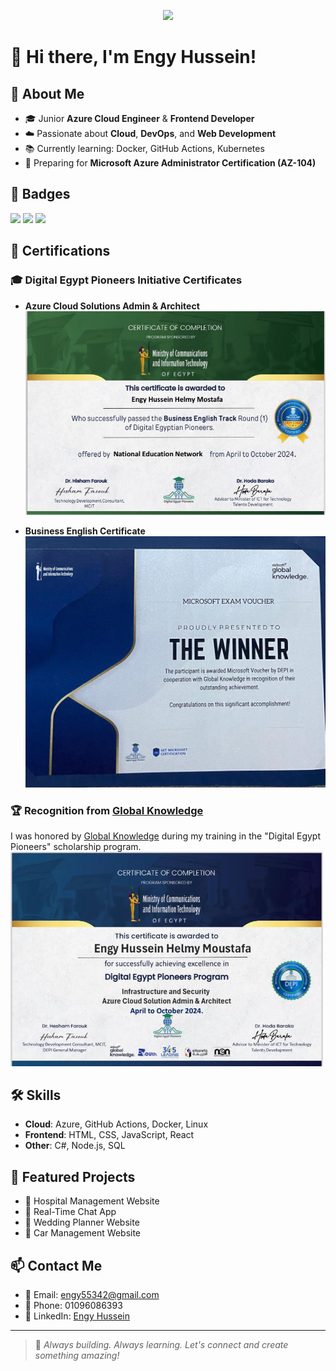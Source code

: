 <!-- Banner -->
<p align="center">
  <img src="https://capsule-render.vercel.app/api?type=waving&color=0e83cd&height=200&section=header&text=Welcome%20to%20my%20GitHub!&fontSize=40&fontColor=ffffff" />
</p>

# 👋 Hi there, I'm Engy Hussein!

## 💼 About Me
- 🎓 Junior **Azure Cloud Engineer** & **Frontend Developer**
- ☁️ Passionate about **Cloud**, **DevOps**, and **Web Development**
- 📚 Currently learning: Docker, GitHub Actions, Kubernetes
- 🎯 Preparing for **Microsoft Azure Administrator Certification (AZ-104)**

## 🏅 Badges
<p>
  <img src="https://img.shields.io/badge/Azure%20Certified-%230072C6?style=for-the-badge&logo=microsoft-azure&logoColor=white" />
  <img src="https://img.shields.io/badge/Frontend%20Developer-%23E34F26?style=for-the-badge&logo=html5&logoColor=white" />
  <img src="https://img.shields.io/badge/Cloud%20Engineer-%23232F3E?style=for-the-badge&logo=amazon-aws&logoColor=white" />
</p>

## 🏅 Certifications

### 🎓 **Digital Egypt Pioneers Initiative Certificates**
- **Azure Cloud Solutions Admin & Architect**  
  <img src="assets/f0576a52-404e-402b-8d13-3a6e7d53deb6.jpeg" width="500" />

- **Business English Certificate**  
  <img src="assets/87d95208-a514-4238-b290-719da66bb9bc.jpeg" width="500" />

### 🏆 **Recognition from [Global Knowledge](https://www.globalknowledge.com/)**
I was honored by [Global Knowledge](https://www.globalknowledge.com/) during my training in the "Digital Egypt Pioneers" scholarship program.  
<img src="assets/9a11fda5-0c7b-43bd-b3db-2dec51b09cfb.jpeg" width="500" />

## 🛠️ Skills
- **Cloud**: Azure, GitHub Actions, Docker, Linux
- **Frontend**: HTML, CSS, JavaScript, React
- **Other**: C#, Node.js, SQL

## 📂 Featured Projects
- 🏥 Hospital Management Website  
- 💬 Real-Time Chat App  
- 💍 Wedding Planner Website  
- 🚗 Car Management Website  

## 📫 Contact Me
- 📧 Email: engy55342@gmail.com  
- 📱 Phone: 01096086393  
- 🔗 LinkedIn: [Engy Hussein](https://www.linkedin.com/in/engy-hussein-012661262)

---

> 🌟 *Always building. Always learning. Let's connect and create something amazing!*
